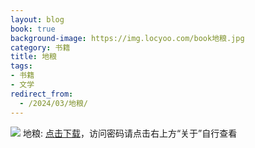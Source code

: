 ```yaml
---
layout: blog
book: true
background-image: https://img.locyoo.com/book地粮.jpg
category: 书籍
title: 地粮
tags:
- 书籍
- 文学
redirect_from:
  - /2024/03/地粮/
---
```

![](https://img.locyoo.com/book地粮.jpg)
地粮: <a name = "ref1" href="https://url18.ctfile.com/f/50983618-1320273331-d3d14d?p=3619">点击下载</a>，访问密码请点击右上方“关于”自行查看